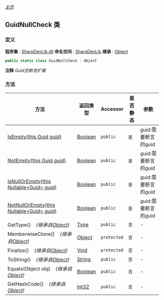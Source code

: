 ###### [主页](./Index.md "主页")
## GuidNullCheck 类
### 定义
**程序集** : [SharpDevLib.dll](./SharpDevLib.assembly.md "SharpDevLib.dll")
**命名空间** : [SharpDevLib](./SharpDevLib.namespace.md "SharpDevLib")
**继承** : [Object](https://learn.microsoft.com/en-us/dotnet/api/system.object "Object")
``` csharp
public static class GuidNullCheck : Object
```
**注释**
*Guid空断言扩展*

### 方法
|方法|返回类型|Accessor|是否静态|参数|
|---|---|---|---|---|
|[IsEmpty(this Guid guid)](./SharpDevLib.GuidNullCheck.IsEmpty.thisGuid.md "IsEmpty(this Guid guid)")|[Boolean](https://learn.microsoft.com/en-us/dotnet/api/system.boolean "Boolean")|`public`|`是`|guid:需要断言的guid|
|[NotEmpty(this Guid guid)](./SharpDevLib.GuidNullCheck.NotEmpty.thisGuid.md "NotEmpty(this Guid guid)")|[Boolean](https://learn.microsoft.com/en-us/dotnet/api/system.boolean "Boolean")|`public`|`是`|guid:需要断言的guid|
|[IsNullOrEmpty(this Nullable\<Guid\> guid)](./SharpDevLib.GuidNullCheck.IsNullOrEmpty.thisNullable.Guid.md "IsNullOrEmpty(this Nullable<Guid> guid)")|[Boolean](https://learn.microsoft.com/en-us/dotnet/api/system.boolean "Boolean")|`public`|`是`|guid:需要断言的guid|
|[NotNullOrEmpty(this Nullable\<Guid\> guid)](./SharpDevLib.GuidNullCheck.NotNullOrEmpty.thisNullable.Guid.md "NotNullOrEmpty(this Nullable<Guid> guid)")|[Boolean](https://learn.microsoft.com/en-us/dotnet/api/system.boolean "Boolean")|`public`|`是`|guid:需要断言的guid|
|GetType()&nbsp;&nbsp;&nbsp;&nbsp;*(继承自[Object](https://learn.microsoft.com/en-us/dotnet/api/system.object "Object"))*|[Type](https://learn.microsoft.com/en-us/dotnet/api/system.type "Type")|`public`|`否`|-|
|MemberwiseClone()&nbsp;&nbsp;&nbsp;&nbsp;*(继承自[Object](https://learn.microsoft.com/en-us/dotnet/api/system.object "Object"))*|[Object](https://learn.microsoft.com/en-us/dotnet/api/system.object "Object")|`protected`|`否`|-|
|Finalize()&nbsp;&nbsp;&nbsp;&nbsp;*(继承自[Object](https://learn.microsoft.com/en-us/dotnet/api/system.object "Object"))*|[Void](https://learn.microsoft.com/en-us/dotnet/api/system.void "Void")|`protected`|`否`|-|
|ToString()&nbsp;&nbsp;&nbsp;&nbsp;*(继承自[Object](https://learn.microsoft.com/en-us/dotnet/api/system.object "Object"))*|[String](https://learn.microsoft.com/en-us/dotnet/api/system.string "String")|`public`|`否`|-|
|Equals(Object obj)&nbsp;&nbsp;&nbsp;&nbsp;*(继承自[Object](https://learn.microsoft.com/en-us/dotnet/api/system.object "Object"))*|[Boolean](https://learn.microsoft.com/en-us/dotnet/api/system.boolean "Boolean")|`public`|`否`|-|
|GetHashCode()&nbsp;&nbsp;&nbsp;&nbsp;*(继承自[Object](https://learn.microsoft.com/en-us/dotnet/api/system.object "Object"))*|[Int32](https://learn.microsoft.com/en-us/dotnet/api/system.int32 "Int32")|`public`|`否`|-|

